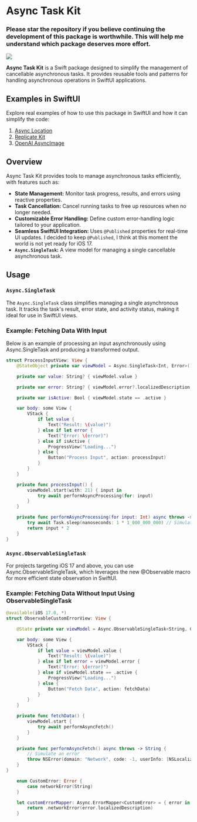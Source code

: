 # Async Task Kit

### Please star the repository if you believe continuing the development of this package is worthwhile. This will help me understand which package deserves more effort.

[![](https://img.shields.io/endpoint?url=https%3A%2F%2Fswiftpackageindex.com%2Fapi%2Fpackages%2Fswiftuiux%2Fasync-task%2Fbadge%3Ftype%3Dplatforms)](https://swiftpackageindex.com/swiftuiux/async-task)

**Async Task Kit** is a Swift package designed to simplify the management of cancellable asynchronous tasks. It provides reusable tools and patterns for handling asynchronous operations in SwiftUI applications.

## Examples in SwiftUI

Explore real examples of how to use this package in SwiftUI and how it can simplify the code:

1. [Async Location](https://github.com/swiftuiux/corelocation-manager-tracker-swift-apple-maps-example)
2. [Replicate Kit](https://github.com/swiftuiux/replicate-kit-example)
3. [OpenAI AsyncImage](https://github.com/swiftuiux/openai-async-image-swiftui)

## Overview

Async Task Kit provides tools to manage asynchronous tasks efficiently, with features such as:
- **State Management:** Monitor task progress, results, and errors using reactive properties.
- **Task Cancellation:** Cancel running tasks to free up resources when no longer needed.
- **Customizable Error Handling:** Define custom error-handling logic tailored to your application.
- **Seamless SwiftUI Integration:** Uses `@Published` properties for real-time UI updates. I decided to keep `@Published`, I think at this moment the world is not yet ready for iOS 17. 
- **`Async.SingleTask`:** A view model for managing a single cancellable asynchronous task.

## Usage

### `Async.SingleTask`

The `Async.SingleTask` class simplifies managing a single asynchronous task. It tracks the task's result, error state, and activity status, making it ideal for use in SwiftUI views.

### Example: Fetching Data With Input
Below is an example of processing an input asynchronously using Async.SingleTask and producing a transformed output.

```swift
struct ProcessInputView: View {
    @StateObject private var viewModel = Async.SingleTask<Int, Error>()

    private var value: String? { viewModel.value }

    private var error: String? { viewModel.error?.localizedDescription }

    private var isActive: Bool { viewModel.state == .active }

    var body: some View {
        VStack {
            if let value {
                Text("Result: \(value)")
            } else if let error {
                Text("Error: \(error)")
            } else if isActive {
                ProgressView("Loading...")
            } else {
                Button("Process Input", action: processInput)
            }
        }
    }

    private func processInput() {
        viewModel.start(with: 21) { input in
            try await performAsyncProcessing(for: input)
        }
    }

    private func performAsyncProcessing(for input: Int) async throws -> Int {
        try await Task.sleep(nanoseconds: 1 * 1_000_000_000) // Simulate a 1-second delay
        return input * 2
    }
}
```

### `Async.ObservableSingleTask`
For projects targeting iOS 17 and above, you can use Async.ObservableSingleTask, which leverages the new @Observable macro for more efficient state observation in SwiftUI.

### Example: Fetching Data Without Input Using ObservableSingleTask

```swift
@available(iOS 17.0, *)
struct ObservableCustomErrorView: View {

    @State private var viewModel = Async.ObservableSingleTask<String, CustomError>(errorMapper: customErrorMapper)

    var body: some View {
        VStack {
            if let value = viewModel.value {
                Text("Result: \(value)")
            } else if let error = viewModel.error {
                Text("Error: \(error)")
            } else if viewModel.state == .active {
                ProgressView("Loading...")
            } else {
                Button("Fetch Data", action: fetchData)
            }
        }
    }

    private func fetchData() {
        viewModel.start {
            try await performAsyncFetch()
        }
    }

    private func performAsyncFetch() async throws -> String {
        // Simulate an error
        throw NSError(domain: "Network", code: -1, userInfo: [NSLocalizedDescriptionKey: "Unable to reach server"])
    } 
}

    enum CustomError: Error {
        case networkError(String)
    }

    let customErrorMapper: Async.ErrorMapper<CustomError> = { error in
        return .networkError(error.localizedDescription)
    }
```
